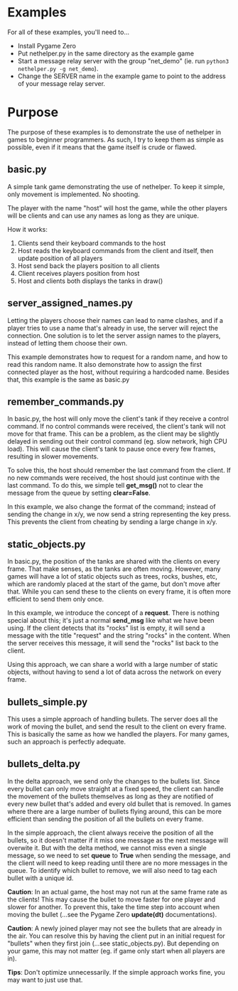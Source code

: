 # Examples

For all of these examples, you'll need to...
* Install Pygame Zero
* Put nethelper.py in the same directory as the example game
* Start a message relay server with the group "net_demo" (ie. run ```python3 nethelper.py -g net_demo```).
* Change the SERVER name in the example game to point to the address of your message relay server.

# Purpose
The purpose of these examples is to demonstrate the use of nethelper in games to beginner programmers. As such, I try to keep them as simple as possible, even if it means that the game itself is crude or flawed.

## basic.py
A simple tank game demonstrating the use of nethelper. To keep it simple, only movement is implemented. No shooting.

The player with the name "host" will host the game, while the other players will be clients and can use any names as long as they are unique.

How it works:
1. Clients send their keyboard commands to the host
2. Host reads the keyboard commands from the client and itself, then update position of all players
3. Host send back the players position to all clients
4. Client receives players position from host
5. Host and clients both displays the tanks in draw()

## server_assigned_names.py
Letting the players choose their names can lead to name clashes, and if a player tries to use a name that's already in use, the server will reject the connection. One solution is to let the server assign names to the players, instead of letting them choose their own.

This example demonstrates how to request for a random name, and how to read this random name. It also demonstrate how to assign the first connected player as the host, without requiring a hardcoded name. Besides that, this example is the same as basic.py

## remember_commands.py
In basic.py, the host will only move the client's tank if they receive a control command. If no control commands were received, the client's tank will not move for that frame. This can be a problem, as the client may be slightly delayed in sending out their control command (eg. slow network, high CPU load). This will cause the client's tank to pause once every few frames, resulting in slower movements.

To solve this, the host should remember the last command from the client. If no new commands were received, the host should just continue with the last command. To do this, we simple tell **get_msg()** not to clear the message from the queue by setting **clear=False**.

In this example, we also change the format of the command; instead of sending the change in x/y, we now send a string representing the key press. This prevents the client from cheating by sending a large change in x/y.

## static_objects.py
In basic.py, the position of the tanks are shared with the clients on every frame. That make senses, as the tanks are often moving. However, many games will have a lot of static objects such as trees, rocks, bushes, etc, which are randomly placed at the start of the game, but don't move after that. While you can send these to the clients on every frame, it is often more efficient to send them only once.

In this example, we introduce the concept of a **request**. There is nothing special about this; it's just a normal **send_msg** like what we have been using. If the client detects that its "rocks" list is empty, it will send a message with the title "request" and the string "rocks" in the content. When the server receives this message, it will send the "rocks" list back to the client.

Using this approach, we can share a world with a large number of static objects, without having to send a lot of data across the network on every frame.

## bullets_simple.py
This uses a simple approach of handling bullets. The server does all the work of moving the bullet, and send the result to the client on every frame. This is basically the same as how we handled the players. For many games, such an approach is perfectly adequate.

## bullets_delta.py
In the delta approach, we send only the changes to the bullets list. Since every bullet can only move straight at a fixed speed, the client can handle the movement of the bullets themselves as long as they are notified of every new bullet that's added and every old bullet that is removed. In games where there are a large number of bullets flying around, this can be more efficient than sending the position of all the bullets on every frame.

In the simple approach, the client always receive the position of all the bullets, so it doesn't matter if it miss one message as the next message will overwite it. But with the delta method, we cannot miss even a single message, so we need to set **queue** to **True** when sending the message, and the client will need to keep reading until there are no more messages in the queue. To identify which bullet to remove, we will also need to tag each bullet with a unique id. 

**Caution**: In an actual game, the host may not run at the same frame rate as the clients! This may cause the bullet to move faster for one player and slower for another. To prevent this, take the time step into account when moving the bullet (...see the Pygame Zero **update(dt)** documentations).

**Caution**: A newly joined player may not see the bullets that are already in the air. You can resolve this by having the client put in an initial request for "bullets" when they first join (...see static_objects.py). But depending on your game, this may not matter (eg. if game only start when all players are in).

**Tips**: Don't optimize unnecessarily. If the simple approach works fine, you may want to just use that.